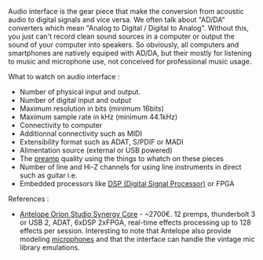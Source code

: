 Audio interface is the gear piece that make the conversion from acoustic audio to digital signals and vice versa. We often talk about "AD/DA" converters which mean "Analog to Digital / Digital to Analog". Without this, you just can't record clean sound sources in a computer or output the sound of your computer into speakers. So obviously, all computers and smartphones are natively equiped with AD/DA, but their mostly for listening to music and microphone use, not conceived for professional music usage.

What to watch on audio interface :
- Number of physical input and output. 
- Number of digital input and output
- Maximum resolution in bits (minimum 16bits)
- Maximum sample rate in kHz (minimum 44.1kHz)
- Connectivity to computer
- Additionnal connectivity such as MIDI
- Extensibility format such as ADAT, S/PDIF or MADI
- Alimentation source (external or USB powered)
- The [preamp](Preamp.md) quality using the things to whatch on these pieces
- Number of line and Hi-Z channels for using line instruments in direct such as guitar i.e.
- Embedded processors like [DSP (Digital Signal Processor)](DSP%20(Digital%20Signal%20Processor).md) or FPGA

References :

- [Antelope Orion Studio Synergy Core](https://www.thomann.de/fr/antelope_orion_studio_synergy_core.htm) - ~2700€. 12 premps, thunderbolt 3 or USB 2, ADAT, 6xDSP 2xFPGA, real-time effects processing up to 128 effects per session. Interesting to note that Antelope also provide modeling [microphones](Microphones.md) and that the interface can handle the vintage mic library emulations. 